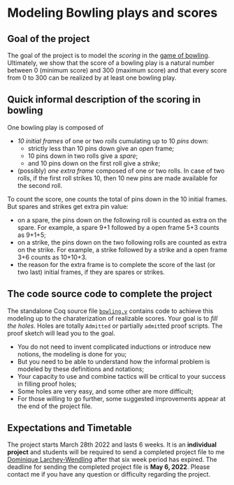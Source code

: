# Modeling Bowling plays and scores

## Goal of the project

The goal of the project is to model the _scoring_ in the [game of
bowling](https://fr.wikipedia.org/wiki/Bowling).
Ultimately, we show that the score of a bowling play is a natural number
between 0 (minimum score) and 300 (maximum score) and that every score 
from 0 to 300 can be realized by at least one bowling play.

## Quick informal description of the scoring in bowling

One bowling play is composed of 
* _10 initial frames_ of one or two _rolls_ cumulating up to 10 _pins_ down:
  - strictly less than 10 pins down give an _open_ frame;
  - 10 pins down in two rolls give a _spare_;
  - and 10 pins down on the first roll give a _strike_; 
* (possibly) _one extra frame_ composed of one or two rolls. 
  In case of two rolls, if the first roll strikes 10, then 
  10 new pins are made available for the second roll.

To count the score, one counts the total of pins down in the
10 initial frames. But spares and strikes get extra pin value:
* on a spare, the pins down on the following roll is counted 
  as extra on the spare. For example, a spare 9+1 followed
  by a open frame 5+3 counts as 9+1+5;
* on a strike, the pins down on the two following rolls are
  counted as extra on the strike. For example, a strike followed
  by a strike and a open frame 3+6 counts as 10+10+3.
* the reason for the extra frame is to complete the score of
  the last (or two last) initial frames, if they are spares 
  or strikes.

## The code source code to complete the project

The standalone Coq source file [`bowling.v`](bowling.v) contains
code to achieve this modeling up to the charaterization of realizable
scores. Your goal is to _fill the holes._
Holes are totally `Admitted` or partially `admit`ted proof scripts.
The proof sketch will lead you to the goal. 

* You do not need to invent complicated inductions or introduce 
  new notions, the modeling is done for you; 
* But you need to be able to understand how the informal problem
  is modeled by these definitions and notations; 
* Your capacity to use and combine tactics will be critical
  to your success in filling proof holes;
* Some holes are very easy, and some other are more difficult;
* For those willing to go further, some suggested improvements 
  appear at the end of the project file.

## Expectations and Timetable

The project starts March 28th 2022 and lasts 6 weeks. It is an 
**individual project** and students will be required to send a 
completed project file to me [Dominique Larchey-Wendling](mailto:larchey@loria.fr) 
after that six week period has expired. The deadline for sending the
completed project file is **May 6, 2022**. Please contact me if you have 
any question or difficulty regarding the project.
